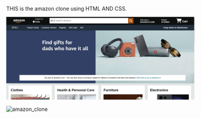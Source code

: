 THIS is the amazon clone using HTML AND CSS.



![amazon_clone](https://github.com/beebeck17rokaya/simpleamazonclone/blob/b70831968831a874e13ae004e5da5546021d55f1/Screenshot%202024-08-18%20164731.png)

![amazon_clone]()
